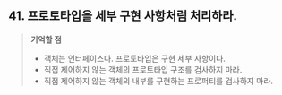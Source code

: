 ## 41. 프로토타입을 세부 구현 사항처럼 처리하라.
> __기억할 점__
> * 객체는 인터페이스다. 프로토타입은 구현 세부 사항이다.
> * 직접 제어하지 않는 객체의 프로토타입 구조를 검사하지 마라.
> * 직접 제어하지 않는 객체의 내부를 구현하는 프로퍼티를 검사하지 마라.